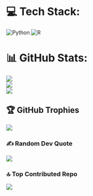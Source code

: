 
# 💻 Tech Stack:
![Python](https://img.shields.io/badge/python-3670A0?style=for-the-badge&logo=python&logoColor=ffdd54) ![R](https://img.shields.io/badge/r-%23276DC3.svg?style=for-the-badge&logo=r&logoColor=white)
# 📊 GitHub Stats:
![](https://github-readme-stats.vercel.app/api?username=ReeseJhon&theme=dark&hide_border=false&include_all_commits=false&count_private=false)<br/>
![](https://github-readme-streak-stats.herokuapp.com/?user=ReeseJhon&theme=dark&hide_border=false)<br/>
![](https://github-readme-stats.vercel.app/api/top-langs/?username=ReeseJhon&theme=dark&hide_border=false&include_all_commits=false&count_private=false&layout=compact)

## 🏆 GitHub Trophies
![](https://github-profile-trophy.vercel.app/?username=ReeseJhon&theme=radical&no-frame=false&no-bg=true&margin-w=4)

### ✍️ Random Dev Quote
![](https://quotes-github-readme.vercel.app/api?type=horizontal&theme=radical)

### 🔝 Top Contributed Repo
![](https://github-contributor-stats.vercel.app/api?username=ReeseJhon&limit=5&theme=dark&combine_all_yearly_contributions=true)

<!-- Proudly created with GPRM ( https://gprm.itsvg.in ) -->
